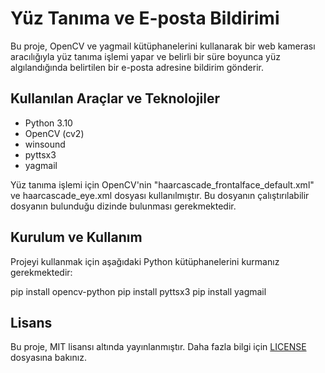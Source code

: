 # Yüz Tanıma ve E-posta Bildirimi

Bu proje, OpenCV ve yagmail kütüphanelerini kullanarak bir web kamerası aracılığıyla yüz tanıma işlemi yapar ve belirli bir süre boyunca yüz algılandığında belirtilen bir e-posta adresine bildirim gönderir.

## Kullanılan Araçlar ve Teknolojiler

- Python 3.10
- OpenCV (cv2)
- winsound
- pyttsx3
- yagmail

Yüz tanıma işlemi için OpenCV'nin "haarcascade_frontalface_default.xml" ve haarcascade_eye.xml dosyası kullanılmıştır. Bu dosyanın çalıştırılabilir dosyanın bulunduğu dizinde bulunması gerekmektedir.

## Kurulum ve Kullanım

Projeyi kullanmak için aşağıdaki Python kütüphanelerini kurmanız gerekmektedir:

pip install opencv-python
pip install pyttsx3
pip install yagmail


## Lisans

Bu proje, MIT lisansı altında yayınlanmıştır. Daha fazla bilgi için [LICENSE](./LICENSE) dosyasına bakınız.
